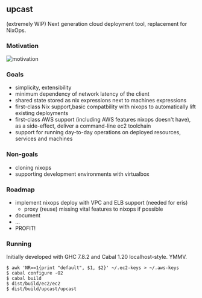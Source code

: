 ## upcast

(extremely WIP) Next generation cloud deployment tool, replacement for NixOps.

### Motivation

![motivation](http://i.imgur.com/HY2Gtk5.png)

### Goals

- simplicity, extensibility
- minimum dependency of network latency of the client
- shared state stored as nix expressions next to machines expressions
- first-class Nix support,basic compatbility with nixops to automatically lift existing deployments
- first-class AWS support (including AWS features nixops doesn't have), as a side-effect, deliver a command-line ec2 toolchain
- support for running day-to-day operations on deployed resources, services and machines

### Non-goals

- cloning nixops
- supporting development environments with virtualbox

### Roadmap

- implement nixops deploy with VPC and ELB support (needed for eris)
  - proxy (reuse) missing vital features to nixops if possible
- document
- ...
- PROFIT!

### Running

Initially developed with GHC 7.8.2 and Cabal 1.20 localhost-style. YMMV.

```
$ awk 'NR==1{print "default", $1, $2}' ~/.ec2-keys > ~/.aws-keys
$ cabal configure -O2
$ cabal build
$ dist/build/ec2/ec2
$ dist/build/upcast/upcast
```

